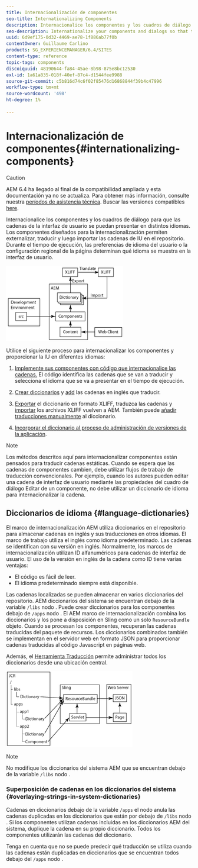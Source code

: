 ```yaml
---
title: Internacionalización de componentes
seo-title: Internationalizing Components
description: Internacionalice los componentes y los cuadros de diálogo para que las cadenas de la interfaz de usuario se puedan presentar en distintos idiomas
seo-description: Internationalize your components and dialogs so that their UI strings can be presented in different languages
uuid: 6d9ef175-0d32-4469-ae78-1f886ab77f0b
contentOwner: Guillaume Carlino
products: SG_EXPERIENCEMANAGER/6.4/SITES
content-type: reference
topic-tags: components
discoiquuid: 48190644-fa84-45ae-8b98-875e8bc12530
exl-id: 1a61a835-018f-40ef-87c4-d1544fee9988
source-git-commit: c5b816d74c6f02f85476d16868844f39b4c47996
workflow-type: tm+mt
source-wordcount: '498'
ht-degree: 1%

---
```


# Internacionalización de componentes{#internationalizing-components}

>[!CAUTION]
>
>AEM 6.4 ha llegado al final de la compatibilidad ampliada y esta documentación ya no se actualiza. Para obtener más información, consulte nuestra [períodos de asistencia técnica](https://helpx.adobe.com/es/support/programs/eol-matrix.html). Buscar las versiones compatibles [here](https://experienceleague.adobe.com/docs/).

Internacionalice los componentes y los cuadros de diálogo para que las cadenas de la interfaz de usuario se puedan presentar en distintos idiomas. Los componentes diseñados para la internacionalización permiten externalizar, traducir y luego importar las cadenas de IU en el repositorio. Durante el tiempo de ejecución, las preferencias de idioma del usuario o la configuración regional de la página determinan qué idioma se muestra en la interfaz de usuario.

![Chlimage_1-9](assets/chlimage_1-9.png)

Utilice el siguiente proceso para internacionalizar los componentes y proporcionar la IU en diferentes idiomas:

1. [Implemente sus componentes con código que internacionalice las cadenas.](/help/sites-developing/i18n-dev.md) El código identifica las cadenas que se van a traducir y selecciona el idioma que se va a presentar en el tiempo de ejecución.
1. [Crear diccionarios](/help/sites-developing/i18n-translator.md#creating-a-dictionary) y [add](/help/sites-developing/i18n-translator.md#adding-changing-and-removing-strings) las cadenas en inglés que traducir.

1. [Exportar](/help/sites-developing/i18n-translator.md#exporting-a-dictionary) el diccionario en formato XLIFF, traduzca las cadenas y [importar](/help/sites-developing/i18n-translator.md#importing-a-dictionary) los archivos XLIFF vuelven a AEM. También puede [añadir traducciones manualmente](/help/sites-developing/i18n-translator.md#editing-translated-strings) al diccionario.

1. [Incorporar el diccionario al proceso de administración de versiones de la aplicación](/help/sites-developing/i18n-translator.md#publishing-dictionaries).

>[!NOTE]
>
>Los métodos descritos aquí para internacionalizar componentes están pensados para traducir cadenas estáticas. Cuando se espera que las cadenas de componentes cambien, debe utilizar flujos de trabajo de traducción convencionales. Por ejemplo, cuando los autores pueden editar una cadena de interfaz de usuario mediante las propiedades del cuadro de diálogo Editar de un componente, no debe utilizar un diccionario de idioma para internacionalizar la cadena.

## Diccionarios de idioma {#language-dictionaries}

El marco de internacionalización AEM utiliza diccionarios en el repositorio para almacenar cadenas en inglés y sus traducciones en otros idiomas. El marco de trabajo utiliza el inglés como idioma predeterminado. Las cadenas se identifican con su versión en inglés. Normalmente, los marcos de internacionalización utilizan ID alfanuméricos para cadenas de interfaz de usuario. El uso de la versión en inglés de la cadena como ID tiene varias ventajas:

* El código es fácil de leer.
* El idioma predeterminado siempre está disponible.

Las cadenas localizadas se pueden almacenar en varios diccionarios del repositorio. AEM diccionarios del sistema se encuentran debajo de la variable `/libs` nodo . Puede crear diccionarios para los componentes debajo de `/apps` nodo . El AEM marco de internacionalización combina los diccionarios y los pone a disposición en Sling como un solo `ResourceBundle` objeto. Cuando se procesan los componentes, recuperan las cadenas traducidas del paquete de recursos. Los diccionarios combinados también se implementan en el servidor web en formato JSON para proporcionar cadenas traducidas al código Javascript en páginas web.

Además, el [Herramienta Traducción](/help/sites-developing/i18n-translator.md) permite administrar todos los diccionarios desde una ubicación central.

![imagen_1-10](assets/chlimage_1-10.png)

>[!NOTE]
>
>No modifique los diccionarios del sistema AEM que se encuentran debajo de la variable `/libs` nodo .

### Superposición de cadenas en los diccionarios del sistema {#overlaying-strings-in-system-dictionaries}

Cadenas en diccionarios debajo de la variable `/apps` el nodo anula las cadenas duplicadas en los diccionarios que están por debajo de `/libs` nodo . Si los componentes utilizan cadenas incluidas en los diccionarios AEM del sistema, duplique la cadena en su propio diccionario. Todos los componentes utilizarán las cadenas del diccionario.

Tenga en cuenta que no se puede predecir qué traducción se utiliza cuando las cadenas están duplicadas en diccionarios que se encuentran todos debajo del `/apps` nodo .
